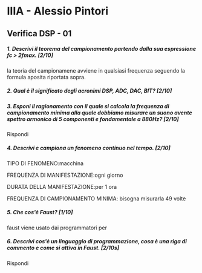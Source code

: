 # IIIA - Alessio Pintori

## Verifica DSP - 01

##### 1. Descrivi il teorema del campionamento partendo dalla sua espressione _fc > 2fmax_. [2/10]

la teoria del campionamene avviene in qualsiasi frequenza seguendo la formula aposita riportata sopra. 

##### 2. Qual è il significato degli acronimi _DSP_, _ADC_, _DAC_, _BIT_? [2/10]




##### 3. Esponi il ragionamento con il quale si calcola la frequenza di campionamento minima alla quale dobbiamo misurare un suono avente spettro armonico di 5 componenti e fondamentale a _880Hz_? [2/10]

Rispondi

##### 4. Descrivi e campiona un fenomeno continuo nel tempo. [2/10]

TIPO DI FENOMENO:macchina 

FREQUENZA DI MANIFESTAZIONE:ogni giorno 

DURATA DELLA MANIFESTAZIONE:per 1 ora

FREQUENZA DI CAMPIONAMENTO MINIMA: bisogna misurarla 49 volte

##### 5. Che cos'è _Faust_? [1/10]

faust viene usato dai programmatori per 

##### 6. Descrivi cos'è un linguaggio di programmazione, cosa è una riga di commento e come si attiva in _Faust_. [2/10s]

Rispondi
